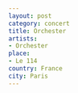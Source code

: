 ```yaml
---
layout: post
category: concert
title: Orchester
artists: 
- Orchester
place: 
- Le 114
country: France
city: Paris
---
```


